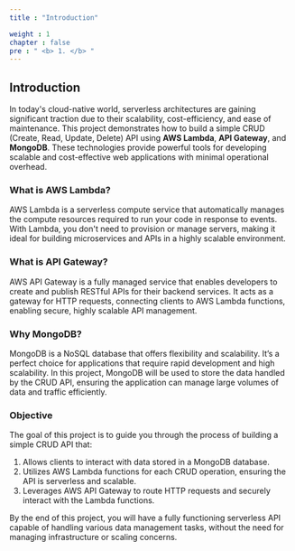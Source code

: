 ```yaml
---
title : "Introduction"

weight : 1 
chapter : false
pre : " <b> 1. </b> "
---
```


## Introduction

In today's cloud-native world, serverless architectures are gaining significant traction due to their scalability, cost-efficiency, and ease of maintenance. This project demonstrates how to build a simple CRUD (Create, Read, Update, Delete) API using **AWS Lambda**, **API Gateway**, and **MongoDB**. These technologies provide powerful tools for developing scalable and cost-effective web applications with minimal operational overhead.

### What is AWS Lambda?

AWS Lambda is a serverless compute service that automatically manages the compute resources required to run your code in response to events. With Lambda, you don't need to provision or manage servers, making it ideal for building microservices and APIs in a highly scalable environment.

### What is API Gateway?

AWS API Gateway is a fully managed service that enables developers to create and publish RESTful APIs for their backend services. It acts as a gateway for HTTP requests, connecting clients to AWS Lambda functions, enabling secure, highly scalable API management.

### Why MongoDB?

MongoDB is a NoSQL database that offers flexibility and scalability. It’s a perfect choice for applications that require rapid development and high scalability. In this project, MongoDB will be used to store the data handled by the CRUD API, ensuring the application can manage large volumes of data and traffic efficiently.

### Objective

The goal of this project is to guide you through the process of building a simple CRUD API that:

1. Allows clients to interact with data stored in a MongoDB database.
2. Utilizes AWS Lambda functions for each CRUD operation, ensuring the API is serverless and scalable.
3. Leverages AWS API Gateway to route HTTP requests and securely interact with the Lambda functions.

By the end of this project, you will have a fully functioning serverless API capable of handling various data management tasks, without the need for managing infrastructure or scaling concerns.